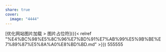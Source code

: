 ```yaml
---
share: true
cover:
  image: "4444"
---
```


[优化网站图片加载 > 图片占位符]({{< relref "%E4%BC%98%E5%8C%96%E7%BD%91%E7%AB%99%E5%9B%BE%E7%89%87%E5%8A%A0%E8%BD%BD.md" >}}) 555555